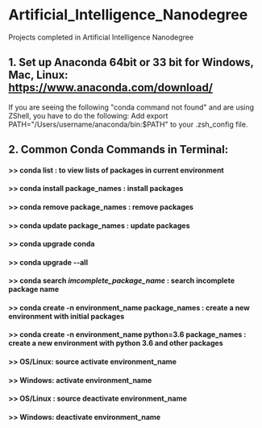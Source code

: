 # Artificial_Intelligence_Nanodegree
Projects completed in Artificial Intelligence Nanodegree
## 1. Set up Anaconda 64bit or 33 bit for Windows, Mac, Linux: https://www.anaconda.com/download/
  If you are seeing the following "conda command not found" and are using ZShell, you have to do the following:
          Add export PATH="/Users/username/anaconda/bin:$PATH" to your .zsh_config file.
          
## 2. Common Conda Commands in Terminal:
#### >> conda list : to view lists of packages in current environment
#### >> conda install package_names : install packages
#### >> conda remove package_names : remove packages
#### >> conda update package_names : update packages
#### >> conda upgrade conda
#### >> conda upgrade --all
#### >> conda search *imcomplete_package_name* : search incomplete package name
#### >> conda create -n environment_name package_names : create a new environment with initial packages
#### >> conda create -n environment_name python=3.6 package_names : create a new environment with python 3.6 and other packages
#### >> OS/Linux: source activate environment_name
#### >> Windows: activate environment_name
#### >> OS/Linux : source deactivate environment_name
#### >> Windows: deactivate environment_name

